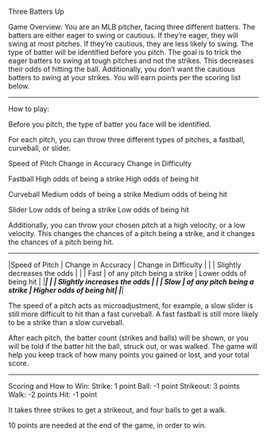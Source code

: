 Three Batters Up

Game Overview:
You are an MLB pitcher, facing three different batters. The batters are either eager to swing or cautious. If they’re eager, they will swing at most pitches. If they’re cautious, they are less likely to swing. The type of batter will be identified before you pitch. The goal is to trick the eager batters to swing at tough pitches and not the strikes. This decreases their odds of hitting the ball. Additionally, you don’t want the cautious batters to swing at your strikes. You will earn points per the scoring list below.

********************************************************************************************************************************************************************

How to play:

Before you pitch, the type of batter you face will be identified.

For each pitch, you can throw three different types of pitches, a fastball, curveball, or slider.


Speed of Pitch      Change in Accuracy             Change in Difficulty    
                                                                           
Fastball          High odds of being a strike     High odds of being hit  

                                                                           
 Curveball         Medium odds of being a strike  Medium odds of being hit 

                                                                           
 Slider            Low odds of being a strike     Low odds of being hit    



Additionally, you can throw your chosen pitch at a high velocity, or a low velocity. This changes the chances of a pitch being a strike, and it changes the chances of a pitch being hit.
_______________________________________________________________________________
|Speed of Pitch   |   Change in Accuracy           |  Change in Difficulty    |
|                 |  Slightly decreases the odds   |                          |
| Fast            |  of any pitch being a strike   |  Lower odds of being hit |
|_____________________________________________________________________________|
|                 |  Slightly increases the odds   |                          |
| Slow            |  of any pitch being a strike   |  Higher odds of being hit|
|_____________________________________________________________________________|

The speed of a pitch acts as microadjustment, for example, a slow slider is still more difficult to hit than a fast curveball. A fast fastball is still more likely to be a strike than a slow curveball.

After each pitch, the batter count (strikes and balls) will be shown, or you will be told if the batter hit the ball, struck out, or was walked. The game will help you keep track of how many points you gained or lost, and your total score.

********************************************************************************************************************************************************************

Scoring and How to Win:
Strike: 1 point
Ball: -1 point
Strikeout: 3 points
Walk: -2 points
Hit: -1 point

It takes three strikes to get a strikeout, and four balls to get a walk.

10 points are needed at the end of the game, in order to win.
